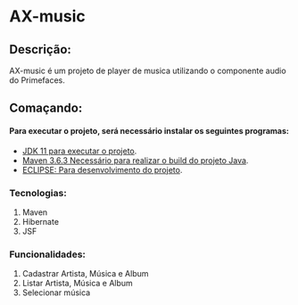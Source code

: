 # AX-music

## Descrição:
AX-music é um projeto de player de musica utilizando o componente audio do Primefaces.

## Comaçando:

#### Para executar o projeto, será necessário instalar os seguintes programas:

* [JDK 11 para executar o projeto](https://link-url-here.org).
* [Maven 3.6.3 Necessário para realizar o build do projeto Java](https://maven.apache.org/).
* [ECLIPSE: Para desenvolvimento do projeto](https://www.eclipse.org/downloads/).

### Tecnologias:
1. Maven
1. Hibernate
1. JSF

### Funcionalidades:
1. Cadastrar Artista, Música e Album
2. Listar Artista, Música e Album
3. Selecionar música

